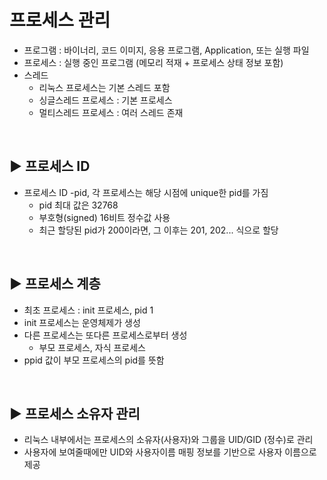 # 프로세스 관리

- 프로그램 : 바이너리, 코드 이미지, 응용 프로그램, Application, 또는 실행 파일
- 프로세스 : 실행 중인 프로그램 (메모리 적재 + 프로세스 상태 정보 포함)
- 스레드
  - 리눅스 프로세스는 기본 스레드 포함
  - 싱글스레드 프로세스 : 기본 프로세스
  - 멀티스레드 프로세스 : 여러 스레드 존재

<br>

## :arrow_forward: 프로세스 ID

- 프로세스 ID
  -pid, 각 프로세스는 해당 시점에 unique한 pid를 가짐
  - pid 최대 값은 32768
  - 부호형(signed) 16비트 정수값 사용
  - 최근 할당된 pid가 200이라면, 그 이후는 201, 202... 식으로 할당


<br>

## :arrow_forward: 프로세스 계층

- 최초 프로세스 : init 프로세스, pid 1
- init 프로세스는 운영체제가 생성
- 다른 프로세스는 또다른 프로세스로부터 생성
  - 부모 프로세스, 자식 프로세스
- ppid 값이 부모 프로세스의 pid를 뜻함

<br>

## :arrow_forward: 프로세스 소유자 관리

- 리눅스 내부에서는 프로세스의 소유자(사용자)와 그룹을 UID/GID (정수)로 관리
- 사용자에 보여줄때에만 UID와 사용자이름 매핑 정보를 기반으로 사용자 이름으로 제공
